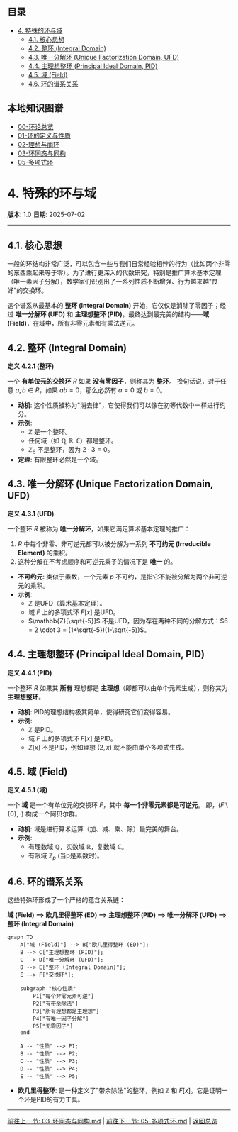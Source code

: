 <!-- 本地目录区块 -->
## 目录

- [4. 特殊的环与域](#4-特殊的环与域)
  - [4.1. 核心思想](#41-核心思想)
  - [4.2. 整环 (Integral Domain)](#42-整环-integral-domain)
  - [4.3. 唯一分解环 (Unique Factorization Domain, UFD)](#43-唯一分解环-unique-factorization-domain-ufd)
  - [4.4. 主理想整环 (Principal Ideal Domain, PID)](#44-主理想整环-principal-ideal-domain-pid)
  - [4.5. 域 (Field)](#45-域-field)
  - [4.6. 环的谱系关系](#46-环的谱系关系)

<!-- 本地知识图谱区块 -->
## 本地知识图谱

- [00-环论总览](./00-环论总览.md)
- [01-环的定义与性质](./01-环的定义与性质.md)
- [02-理想与商环](./02-理想与商环.md)
- [03-环同态与同构](./03-环同态与同构.md)
- [05-多项式环](./05-多项式环.md)

# 4. 特殊的环与域

**版本**: 1.0
**日期**: 2025-07-02

---

## 4.1. 核心思想

一般的环结构非常广泛，可以包含一些与我们日常经验相悖的行为（比如两个非零的东西乘起来等于零）。为了进行更深入的代数研究，特别是推广算术基本定理（唯一素因子分解），数学家们识别出了一系列性质不断增强、行为越来越"良好"的交换环。

这个谱系从最基本的 **整环 (Integral Domain)** 开始，它仅仅是消除了零因子；经过 **唯一分解环 (UFD)** 和 **主理想整环 (PID)**，最终达到最完美的结构——**域 (Field)**，在域中，所有非零元素都有乘法逆元。

## 4.2. 整环 (Integral Domain)

**定义 4.2.1 (整环)**

一个 **有单位元的交换环** $R$ 如果 **没有零因子**，则称其为 **整环**。
换句话说，对于任意 $a, b \in R$，如果 $ab=0$，那么必然有 $a=0$ 或 $b=0$。

- **动机**: 这个性质被称为"消去律"，它使得我们可以像在初等代数中一样进行约分。
- **示例**:
  - $\mathbb{Z}$ 是一个整环。
  - 任何域（如 $\mathbb{Q}, \mathbb{R}, \mathbb{C}$）都是整环。
  - $\mathbb{Z}_6$ 不是整环，因为 $2 \cdot 3 = 0$。
- **定理**: 有限整环必然是一个域。

## 4.3. 唯一分解环 (Unique Factorization Domain, UFD)

**定义 4.3.1 (UFD)**

一个整环 $R$ 被称为 **唯一分解环**，如果它满足算术基本定理的推广：

1. $R$ 中每个非零、非可逆元都可以被分解为一系列 **不可约元 (Irreducible Element)** 的乘积。
2. 这种分解在不考虑顺序和可逆元乘子的情况下是 **唯一** 的。

- **不可约元**: 类似于素数，一个元素 $p$ 不可约，是指它不能被分解为两个非可逆元的乘积。
- **示例**:
  - $\mathbb{Z}$ 是UFD（算术基本定理）。
  - 域 $F$ 上的多项式环 $F[x]$ 是UFD。
  - $\mathbb{Z}[\sqrt{-5}]$ 不是UFD，因为存在两种不同的分解方式：$6 = 2 \cdot 3 = (1+\sqrt{-5})(1-\sqrt{-5})$。

## 4.4. 主理想整环 (Principal Ideal Domain, PID)

**定义 4.4.1 (PID)**

一个整环 $R$ 如果其 **所有** 理想都是 **主理想**（即都可以由单个元素生成），则称其为 **主理想整环**。

- **动机**: PID的理想结构极其简单，使得研究它们变得容易。
- **示例**:
  - $\mathbb{Z}$ 是PID。
  - 域 $F$ 上的多项式环 $F[x]$ 是PID。
  - $\mathbb{Z}[x]$ 不是PID，例如理想 $(2, x)$ 就不能由单个多项式生成。

## 4.5. 域 (Field)

**定义 4.5.1 (域)**

一个 **域** 是一个有单位元的交换环 $F$，其中 **每一个非零元素都是可逆元**。
即，$(F\setminus\{0\}, \cdot)$ 构成一个阿贝尔群。

- **动机**: 域是进行算术运算（加、减、乘、除）最完美的舞台。
- **示例**:
  - 有理数域 $\mathbb{Q}$，实数域 $\mathbb{R}$，复数域 $\mathbb{C}$。
  - 有限域 $\mathbb{Z}_p$ (当p是素数时)。

## 4.6. 环的谱系关系

这些特殊环形成了一个严格的蕴含关系链：

**域 (Field) $\implies$ 欧几里得整环 (ED) $\implies$ 主理想整环 (PID) $\implies$ 唯一分解环 (UFD) $\implies$ 整环 (Integral Domain)**

```mermaid
graph TD
    A["域 (Field)"] --> B["欧几里得整环 (ED)"];
    B --> C["主理想整环 (PID)"];
    C --> D["唯一分解环 (UFD)"];
    D --> E["整环 (Integral Domain)"];
    E --> F["交换环"];

    subgraph "核心性质"
        P1["每个非零元素可逆"]
        P2["有带余除法"]
        P3["所有理想都是主理想"]
        P4["有唯一因子分解"]
        P5["无零因子"]
    end

    A -- "性质" --> P1;
    B -- "性质" --> P2;
    C -- "性质" --> P3;
    D -- "性质" --> P4;
    E -- "性质" --> P5;
```

- **欧几里得整环**: 是一种定义了"带余除法"的整环，例如 $\mathbb{Z}$ 和 $F[x]$。它是证明一个环是PID的有力工具。

---
[前往上一节: 03-环同态与同构.md](./03-环同态与同构.md) | [前往下一节: 05-多项式环.md](./05-多项式环.md) | [返回总览](./00-环论总览.md)
